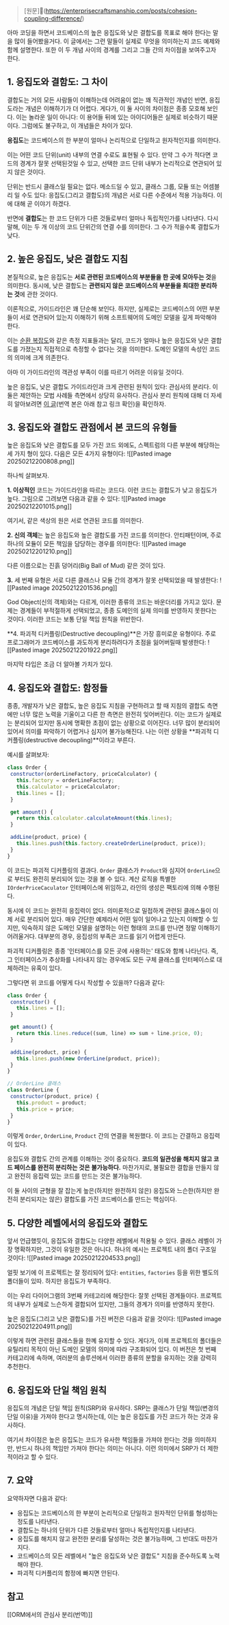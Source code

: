 > [원문](https://enterprisecraftsmanship.com/posts/cohesion-coupling-difference/)

아마 코딩을 하면서 코드베이스의 높은 응집도와 낮은 결합도를 목표로 해야 한다는 말을 많이 들어봤을거다. 이 글에서는 그런 말들이 실제로 무엇을 의미하는지 코드 예제와 함께 설명한다. 또한 이 두 개념 사이의 경계를 그리고 그들 간의 차이점을 보여주고자 한다.

## 1. 응집도와 결함도: 그 차이

결합도는 거의 모든 사람들이 이해하는데 어려움이 없는 꽤 직관적인 개념인 반면, 응집도라는 개념은 이해하기가 더 어렵다. 게다가, 이 둘 사이의 차이점은 종종 모호해 보인다. 이는 놀라운 일이 아니다: 이 용어들 뒤에 있는 아이디어들은 실제로 비슷하기 때문이다. 그럼에도 불구하고, 이 개념들은 차이가 있다.

**응집도**는 코드베이스의 한 부분이 얼마나 논리적으로 단일하고 원자적인지를 의미한다.

이는 어떤 코드 단위(unit) 내부의 연결 수로도 표현될 수 있다. 만약 그 수가 적다면 코드의 경계가 잘못 선택된것일 수 있고, 선택한 코드 단위 내부가 논리적으로 연관되어 있지 않은 것이다.

단위는 반드시 클래스일 필요는 없다. 메소드일 수 있고, 클래스 그룹, 모듈 또는 어셈블리 일 수도 있다: 응집도(그리고 결합도)의 개념은 서로 다른 수준에서 적용 가능하다. 이에 대해 곧 이야기 하겠다.

반면에 **결합도**는 한 코드 단위가 다른 것들로부터 얼마나 독립적인가를 나타낸다. 다시 말해, 이는 두 개 이상의 코드 단위간의 연결 수를 의미한다. 그 수가 적을수록 결합도가 낮다.

## 2. 높은 응집도, 낮은 결합도 지침

본질적으로, 높은 응집도는 **서로 관련된 코드베이스의 부분들을 한 곳에 모아두는 것**을 의미한다. 동시에, 낮은 결합도는 **관련되지 않은 코드베이스의 부분들을 최대한 분리하는 것**에 관한 것이다.

이론적으로, 가이드라인은 꽤 단순해 보인다. 하지만, 실제로는 코드베이스의 어떤 부분들이 서로 연관되어 있는지 이해하기 위해 소프트웨어의 도메인 모델을 깊게 파악해야 한다.

이는 [순환 복잡도](https://en.wikipedia.org/wiki/Cyclomatic_complexity)와 같은 측정 지표들과는 달리, 코드가 얼마나 높은 응집도와 낮은 결합도를 가졌는지 직접적으로 측정할 수 없다는 것을 의미한다. 도메인 모델의 속성인 코드의 의미에 크게 의존한다.

아마 이 가이드라인의 객관성 부족이 이를 따르기 어려운 이유일 것이다.

높은 응집도, 낮은 결합도 가이드라인과 크게 관련된 원칙이 있다: 관심사의 분리다. 이 둘은 제안하는 모법 사례들 측면에서 상당히 유사하다. 관심사 분리 원칙에 대해 더 자세히 알아보려면 [이 글](https://enterprisecraftsmanship.com/2014/12/06/separation-of-concerns-in-orm/)(번역 본은 아래 참고 링크 확인)을 확인하자.

## 3. 응집도와 결합도 관점에서 본 코드의 유형들

높은 응집도와 낮은 결합도를 모두 가진 코드 외에도, 스펙트럼의 다른 부분에 해당하는 세 가지 형이 있다. 다음은 모든 4가지 유형이다:
![[Pasted image 20250212200808.png]]

하나씩 살펴보자.

**1. 이상적인** 코드는 가이드라인을 따르는 코드다. 이런 코드는 결합도가 낮고 응집도가 높다. 그림으로 그려보면 다음과 같을 수 있다:
![[Pasted image 20250212201015.png]]

여기서, 같은 색상의 원은 서로 연관된 코드를 의미한다.

**2. 신의 객체**는 높은 응집도와 높은 결합도를 가진 코드를 의미한다. 안티패턴이며, 주로 하나의 모듈이 모든 책임을 담당하는 경우를 의미한다:
![[Pasted image 20250212201210.png]]

다른 이름으로는 진흙 덩어리(Big Ball of Mud) 같은 것이 있다.

**3.** 세 번째 유형은 서로 다른 클래스나 모듈 간의 경계가 잘못 선택되었을 때 발생한다:
![[Pasted image 20250212201536.png]]

God Object(신의 객체)와는 다르게, 이러한 종류의 코드는 바운더리를 가지고 있다. 문제는 경계들이 부적절하게 선택되었고, 종종 도메인의 실제 의미를 반영하지 못한다는 것이다. 이러한 코드는 보통 단일 책임 원칙을 위반한다.

**4. 파괴적 디커플링(Destructive decoupling)**은 가장 흥미로운 유형이다. 주로 프로그래머가 코드베이스를 과도하게 분리하려다가 초점을 잃어버릴때 발생한다:
![[Pasted image 20250212201922.png]]

마지막 타입은 조금 더 알아볼 가치가 있다.

## 4. 응집도와 결합도: 함정들

종종, 개발자가 낮은 결합도, 높은 응집도 지침을 구현하려고 할 때 지침의 결합도 측면에만 너무 많은 노력을 기울이고 다른 한 측면은 완전히 잊어버린다. 이는 코드가 실제로는 분리되어 있지만 동시에 명확한 초점이 없는 상황으로 이어진다. 너무 많이 분리되어 있어서 의미를 파악하기 어렵거나 심지어 불가능해진다. 나는 이런 상황을 **파괴적 디커플링(destructive decoupling)**이라고 부른다.

예시를 살펴보자:
```js
class Order {
 constructor(orderLineFactory, priceCalculator) {
   this.factory = orderLineFactory;
   this.calculator = priceCalculator;
   this.lines = [];
 }

 get amount() {
   return this.calculator.calculateAmount(this.lines);
 }

 addLine(product, price) {
   this.lines.push(this.factory.createOrderLine(product, price));
 }
}
```

이 코드는 파괴적 디커플링의 결과다. `Order` 클래스가 `Product`와 심지어 `OrderLine`으로 부터도 완전히 분리되어 있는 것을 볼 수 있다. 계산 로직을 특별한 `IOrderPriceCaculator` 인터페이스에 위임하고, 라인의 생성은 팩토리에 의해 수행된다.

동시에 이 코드는 완전히 응집력이 없다. 의미론적으로 밀접하게 관련된 클래스들이 이제 서로 분리되어 있다. 매우 간단한 예제라서 어떤 일이 일어나고 있는지 이해할 수 있지만, 익숙하지 않은 도메인 모델을 설명하는 이런 형태의 코드를 만나면 정말 이해하기 어려울거다. 대부분의 경우, 응집성의 부족은 코드를 읽기 어렵게 만든다.

파괴적 디커플링은 종종 '인터페이스를 모든 곳에 사용하는' 태도와 함께 나타난다. 즉, 그 인터페이스가 추상화를 나타내지 않는 경우에도 모든 구체 클래스를 인터페이스로 대체하려는 유혹이 있다.

그렇다면 위 코드를 어떻게 다시 작성할 수 있을까? 다음과 같다:
```js
class Order {
 constructor() {
   this.lines = [];
 }

 get amount() {
   return this.lines.reduce((sum, line) => sum + line.price, 0);
 }

 addLine(product, price) {
   this.lines.push(new OrderLine(product, price));
 }
}

// OrderLine 클래스
class OrderLine {
 constructor(product, price) {
   this.product = product;
   this.price = price;
 }
}
```

이렇게 `Order`, `OrderLine`, `Product` 간의 연결을 복원했다. 이 코드는 간결하고 응집력이 있다.

응집도와 결합도 간의 관계를 이해하는 것이 중요하다. **코드의 일관성을 해치지 않고 코드 페이스를 완전히 분리하는 것은 불가능하다.** 마찬가지로, 불필요한 결합을 만들지 않고 완전히 응집력 있는 코드를 만드는 것은 불가능하다.

이 둘 사이의 균형을 잘 잡는게 높은(하지만 완전하지 않은) 응집도와 느슨한(하지만 완전히 분리되지는 않은) 결합도를 가진 코드베이스를 만드는 핵심이다.

## 5. 다양한 레벨에서의 응집도와 결합도

앞서 언급했듯이, 응집도와 결합도는 다양한 레벨에서 적용될 수 있다. 클래스 레벨이 가장 명확하지만, 그것이 유일한 것은 아니다. 하나의 예시는 프로젝트 내의 폴더 구조일 것이다:
![[Pasted image 20250212204533.png]]

얼핏 보기에 이 프로젝트는 잘 정리되어 있다: `entities`, `factories` 등을 위한 별도의 폴더들이 있따. 하지만 응집도가 부족하다.

이는 우리 다이어그램의 3번째 카테고리에 해당한다: 잘못 선택된 경계들이다. 프로젝트의 내부가 실제로 느슨하게 결합되어 있지만, 그들의 경계가 의미를 반영하지 못한다.

높은 응집도(그리고 낮은 결합도)를 가진 버전은 다음과 같을 것이다:
![[Pasted image 20250212204911.png]]

이렇게 하면 관련된 클래스들을 한꼐 유지할 수 있다. 게다가, 이제 프로젝트의 폴더들은 유틸리티 목적이 아닌 도메인 모델의 의미에 따라 구조화되어 있다. 이 버전은 첫 번째 카테고리에 속하며, 여러분의 솔루션에서 이러한 종류의 분할을 유지하는 것을 강력히 추천한다.

## 6. 응집도와 단일 책임 원칙

응집도의 개념은 단일 책임 원칙(SRP)와 유사하다. SRP는 클래스가 단일 책임(변경의 단일 이유)을 가져야 한다고 명시하는데, 이는 높은 응집도를 가진 코드가 하는 것과 유사하다.

여기서 차이점은 높은 응집도는 코드가 유사한 책임들을 가져야 한다는 것을 의미하지만, 반드시 하나의 책임만 가져야 한다는 의미는 아니다. 이런 의미에서 SRP가 더 제한적이라고 할 수 있다.

## 7. 요약
요약하자면 다음과 같다:
- 응집도는 코드베이스의 한 부분이 논리적으로 단일하고 원자적인 단위를 형성하는 정도를 나타낸다.
- 결합도는 하나의 단위가 다른 것들로부터 얼마나 독립적인지를 나타낸다.
- 응집도를 해치지 않고 완전한 분리를 달성하는 것은 불가능하며, 그 반대도 마찬가지다.
- 코드베이스의 모든 레벨에서 "높은 응집도와 낮은 결합도" 지침을 준수하도록 노력해야 한다.
- 파괴적 디커플리의 함정에 빠지면 안된다.

## 참고
[[ORM에서의 관심사 분리(번역)]]